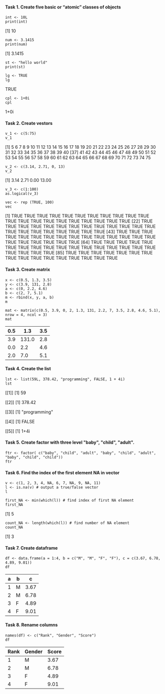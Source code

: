 #### Task 1.  Create five basic or “atomic” classes of objects


``` {r}
int <- 10L
print(int)
```
[1] 10

```{r}
num <- 3.1415
print(num)
```

[1] 3.1415

```{r}
st <- "hello world"
print(st)
```

```{r}
lg <- TRUE
lg
```

TRUE

```{r}
cpl <- 1+0i
cpl
```
1+0i

#### Task 2. Create vestors

```{r}
v_1 <- c(5:75)
v_1
```

[1]  5  6  7  8  9 10 11 12 13 14 15 16 17 18 19 20 21 22 23 24 25 26 27 28 29 30 31 32 33 34 35 36 37 38 39 40
[37] 41 42 43 44 45 46 47 48 49 50 51 52 53 54 55 56 57 58 59 60 61 62 63 64 65 66 67 68 69 70 71 72 73 74 75

```{r}
v_2 <- c(3.14, 2.71, 0, 13)
v_2
```

[1]  3.14  2.71  0.00 13.00

```{r}
v_3 <- c(1:100)
as.logical(v_3)
```

```{r}
vec <- rep (TRUE, 100)
vec
```

[1] TRUE TRUE TRUE TRUE TRUE TRUE TRUE TRUE TRUE TRUE TRUE TRUE TRUE TRUE TRUE TRUE TRUE TRUE TRUE TRUE TRUE
[22] TRUE TRUE TRUE TRUE TRUE TRUE TRUE TRUE TRUE TRUE TRUE TRUE TRUE TRUE TRUE TRUE TRUE TRUE TRUE TRUE TRUE
[43] TRUE TRUE TRUE TRUE TRUE TRUE TRUE TRUE TRUE TRUE TRUE TRUE TRUE TRUE TRUE TRUE TRUE TRUE TRUE TRUE TRUE
[64] TRUE TRUE TRUE TRUE TRUE TRUE TRUE TRUE TRUE TRUE TRUE TRUE TRUE TRUE TRUE TRUE TRUE TRUE TRUE TRUE TRUE
[85] TRUE TRUE TRUE TRUE TRUE TRUE TRUE TRUE TRUE TRUE TRUE TRUE TRUE TRUE TRUE TRUE



#### Task 3. Create  matrix
```{r}
x <- c(0.5, 1.3, 3.5)
y <- c(3.9, 131, 2.8)
a <- c(0, 2.2, 4.6)
b <- c(2, 7, 5.1)
m <- rbind(x, y, a, b)
m
```

```{r}
mat <- matrix(c(0.5, 3.9, 0, 2, 1.3, 131, 2.2, 7, 3.5, 2.8, 4.6, 5.1), nrow = 4, ncol = 3)
mat
```

0.5 |  1.3 | 3.5
----|------|------
3.9 | 131.0 | 2.8
0.0  | 2.2 | 4.6
2.0  | 7.0 | 5.1

#### Task 4. Create the list
```{r}
lst <- list(59L, 378.42, "programming", FALSE, 1 + 4i)
lst
```

[[1]]
[1] 59

[[2]]
[1] 378.42

[[3]]
[1] "programming"

[[4]]
[1] FALSE

[[5]]
[1] 1+4i

#### Task 5. Create factor with three level "baby", "child", "adult".
```{r}
ftr <- factor( c("baby", "child", "adult", "baby", "child", "adult", "baby", "child", "child"))
ftr
```


#### Task 6.  Find the index of the first element NA in vector
```{r}
v <- c(1, 2, 3, 4, NA, 6, 7, NA, 9, NA, 11)
l <- is.na(v) # output a true/false vector
l
```

```{r}
first_NA <- min(which(l)) # find index of first NA element
first_NA
```
[1] 5

```{r}
count_NA <- length(which(l)) # find number of NA element
count_NA
```
[1] 3

#### Task 7. Create dataframe
```{r}
df <- data.frame(a = 1:4, b = c("M", "M", "F", "F"), c = c(3.67, 6.78, 4.89, 9.01))
df
```
  a |b | c
----|---|------
1 | M | 3.67
2 | M | 6.78
3 | F | 4.89
4 | F | 9.01

#### Task 8. Rename columns
```{r}
names(df) <- c("Rank", "Gender", "Score")
df
```
Rank | Gender | Score
------|--------|---------
1 | M | 3.67
2 | M | 6.78
3 | F | 4.89
4 | F | 9.01
